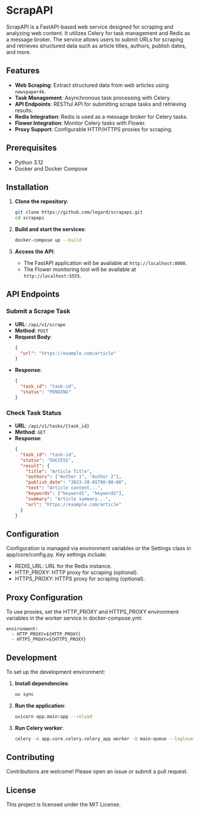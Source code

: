 # ScrapAPI

ScrapAPI is a FastAPI-based web service designed for scraping and analyzing web content. It utilizes Celery for task management and Redis as a message broker. The service allows users to submit URLs for scraping and retrieves structured data such as article titles, authors, publish dates, and more.

## Features

- **Web Scraping**: Extract structured data from web articles using `newspaper4k`.
- **Task Management**: Asynchronous task processing with Celery.
- **API Endpoints**: RESTful API for submitting scrape tasks and retrieving results.
- **Redis Integration**: Redis is used as a message broker for Celery tasks.
- **Flower Integration**: Monitor Celery tasks with Flower.
- **Proxy Support**: Configurable HTTP/HTTPS proxies for scraping.

## Prerequisites

- Python 3.12
- Docker and Docker Compose

## Installation

1. **Clone the repository**:
   ```bash
   git clone https://github.com/legard/scrapapi.git
   cd scrapapi
   ```

2. **Build and start the services**:
   ```bash
   docker-compose up --build
   ```

3. **Access the API**:
   - The FastAPI application will be available at `http://localhost:8000`.
   - The Flower monitoring tool will be available at `http://localhost:5555`.

## API Endpoints

### Submit a Scrape Task

- **URL**: `/api/v1/scrape`
- **Method**: `POST`
- **Request Body**:
  ```json
  {
    "url": "https://example.com/article"
  }
  ```
- **Response**:
  ```json
  {
    "task_id": "task-id",
    "status": "PENDING"
  }
  ```

### Check Task Status

- **URL**: `/api/v1/tasks/{task_id}`
- **Method**: `GET`
- **Response**:
  ```json
  {
    "task_id": "task-id",
    "status": "SUCCESS",
    "result": {
      "title": "Article Title",
      "authors": ["Author 1", "Author 2"],
      "publish_date": "2023-10-01T00:00:00",
      "text": "Article content...",
      "keywords": ["keyword1", "keyword2"],
      "summary": "Article summary...",
      "url": "https://example.com/article"
    }
  }
  ```

## Configuration

Configuration is managed via environment variables or the Settings  class in app/core/config.py. Key settings include:

- REDIS_URL: URL for the Redis instance.
- HTTP_PROXY: HTTP proxy for scraping (optional).
- HTTPS_PROXY: HTTPS proxy for scraping (optional).

## Proxy Configuration
To use proxies, set the HTTP_PROXY and HTTPS_PROXY environment variables in the worker service in docker-compose.yml:

```
environment:
  - HTTP_PROXY=${HTTP_PROXY}
  - HTTPS_PROXY=${HTTPS_PROXY}
```

## Development

To set up the development environment:

1. **Install dependencies**:
   ```bash
   uv sync
   ```

2. **Run the application**:
   ```bash
   uvicorn app.main:app --reload
   ```

3. **Run Celery worker**:
   ```bash
   celery -A app.core.celery.celery_app worker -Q main-queue --loglevel=info
   ```

## Contributing

Contributions are welcome! Please open an issue or submit a pull request.

## License

This project is licensed under the MIT License. 